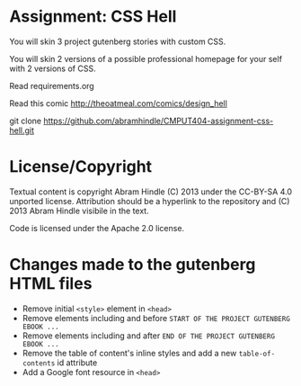 # Assignment: CSS Hell

You will skin 3 project gutenberg stories with custom CSS.

You will skin 2 versions of a possible professional homepage for your
self with 2 versions of CSS.

Read requirements.org

Read this comic http://theoatmeal.com/comics/design_hell

git clone https://github.com/abramhindle/CMPUT404-assignment-css-hell.git

# License/Copyright

Textual content is copyright Abram Hindle (C) 2013 under the CC-BY-SA
4.0 unported license. Attribution should be a hyperlink to the
repository and (C) 2013 Abram Hindle visibile in the text.

Code is licensed under the Apache 2.0 license.

# Changes made to the gutenberg HTML files

- Remove initial `<style>` element in `<head>`
- Remove elements including and before `START OF THE PROJECT GUTENBERG EBOOK ...`
- Remove elements including and after `END OF THE PROJECT GUTENBERG EBOOK ...`
- Remove the table of content's inline styles and add a new `table-of-contents` id attribute
- Add a Google font resource in `<head>`

